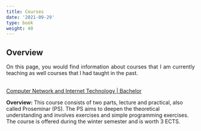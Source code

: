 ```yaml
---
title: Courses
date: '2021-09-29'
type: book
weight: 40
---
```


## Overview

<div style="text-align: justify;">
  On this page, you would find information about courses that I am currently teaching as well courses that I had taught in the past.
  
</div>
<br>

[Computer Network and Internet Technology | Bachelor](./rnit)

**Overview:** This course consists of two parts, lecture and practical, also called Proseminar (PS). The PS aims to deepen the theoretical understanding and involves exercises and simple programming exercises. The course is offered during the winter semester and is worth 3 ECTS.


